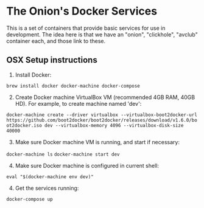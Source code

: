 # The Onion's Docker Services

This is a set of containers that provide basic services for use in development. The idea here is that we have an "onion", "clickhole", "avclub" container each, and those link to these.

## OSX Setup instructions

1. Install Docker:

  `brew install docker docker-machine docker-compose`

2. Create Docker machine VirtualBox VM (recommended 4GB RAM, 40GB HD). For example, to create machine named 'dev':

  `docker-machine create --driver virtualbox --virtualbox-boot2docker-url https://github.com/boot2docker/boot2docker/releases/download/v1.6.0/boot2docker.iso dev --virtualbox-memory 4096 --virtualbox-disk-size 40000`

3. Make sure Docker machine VM is running, and start if necessary:

  `docker-machine ls`
  `docker-machine start dev`

4. Make sure Docker machine is configured in current shell:

  `eval "$(docker-machine env dev)"`

4. Get the services running:

  `docker-compose up`
